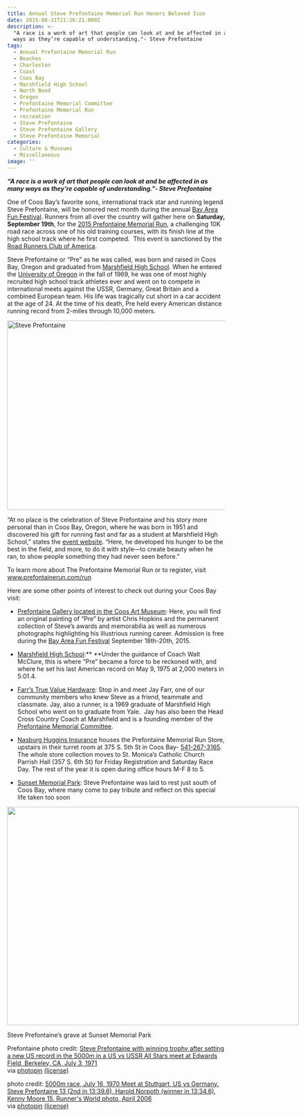 ```yaml
---
title: Annual Steve Prefontaine Memorial Run Honors Beloved Icon
date: 2015-08-31T21:26:21.000Z
description: >-
  "A race is a work of art that people can look at and be affected in as many
  ways as they’re capable of understanding."- Steve Prefontaine
tags:
  - Annual Prefontaine Memorial Run
  - Beaches
  - Charleston
  - Coast
  - Coos Bay
  - Marshfield High School
  - North Bend
  - Oregon
  - Prefontaine Memorial Committee
  - Prefontaine Memorial Run
  - recreation
  - Steve Prefontaine
  - Steve Prefontaine Gallery
  - Steve Prefontaine Memorial
categories:
  - Culture & Museums
  - Miscellaneous
image: ''
---
```

**_&#8220;A race is a work of art that people can look at and be affected in as many ways as they’re capable of understanding.&#8221;- Steve Prefontaine_**

One of Coos Bay&#8217;s favorite sons, international track star and running legend Steve Prefontaine, will be honored next month during the annual <a href="http://bayareafunfestival.com/" target="_blank">Bay Area Fun Festival</a>. Runners from all over the country will gather here on **Saturday, September 19th**, for the <a href="http://prefontainerun.com/run-info.php" target="_blank" class="broken_link">2015 Prefontaine Memorial Run</a>, a challenging 10K road race across one of his old training courses, with its finish line at the high school track where he first competed.  This event is sanctioned by the <a href="http://www.rrca.org/" target="_blank">Road Runners Club of America</a>.

Steve Prefontaine or &#8220;Pre&#8221; as he was called, was born and raised in Coos Bay, Oregon and graduated from <a href="http://marshfield.cbd9.net/" target="_blank">Marshfield High School</a>. When he entered the <a href="http://www.goducks.com/ViewArticle.dbml?ATCLID=30594" target="_blank">University of Oregon</a> in the fall of 1969, he was one of most highly recruited high school track athletes ever and went on to compete in international meets against the USSR, Germany, Great Britain and a combined European team. His life was tragically cut short in a car accident at the age of 24. At the time of his death, Pre held every American distance running record from 2-miles through 10,000 meters.
  
<img class="aligncenter size-large wp-image-67419" src="/wp-content/uploads/2015/08/3912601166_a79492b770_b-674x438.jpg" alt="Steve Prefontaine" width="674" height="438" srcset="/wp-content/uploads/2015/08/3912601166_a79492b770_b-674x438.jpg 674w, /wp-content/uploads/2015/08/3912601166_a79492b770_b-200x130.jpg 200w, /wp-content/uploads/2015/08/3912601166_a79492b770_b.jpg 1024w" sizes="(max-width: 674px) 100vw, 674px" />

&#8220;At no place is the celebration of Steve Prefontaine and his story more personal than in Coos Bay, Oregon, where he was born in 1951 and discovered his gift for running fast and far as a student at Marshfield High School,&#8221; states the <a href="http://prefontainerun.com/run-info.php" target="_blank" class="broken_link">event website</a>. &#8220;Here, he developed his hunger to be the best in the field, and more, to do it with style—to create beauty when he ran, to show people something they had never seen before.&#8221;

To learn more about The Prefontaine Memorial Run or to register, visit <a href="http://www.prefontainerun.com/run-info.php" target="_blank" class="broken_link">www.prefontainerun.com/run</a>

Here are some other points of interest to check out during your Coos Bay visit:

  * <a href="http://www.coosart.org/" target="_blank">Prefontaine Gallery located in the Coos Art Museum</a>: Here, you will find an original painting of &#8220;Pre&#8221; by artist Chris Hopkins and the permanent collection of Steve’s awards and memorabilia as well as numerous photographs highlighting his illustrious running career. Admission is free during the <a href="http://bayareafunfestival.com/" target="_blank">Bay Area Fun Festival</a> September 18th-20th, 2015.

  * <a href="http://marshfield.cbd9.net/" target="_blank">Marshfield High School</a>:** **Under the guidance of Coach Walt McClure, this is where &#8220;Pre&#8221; became a force to be reckoned with, and where he set his last American record on May 9, 1975 at 2,000 meters in 5:01.4.

  * <a href="http://www.hardwareking.com/" target="_blank">Farr’s True Value Hardware</a>: Stop in and meet Jay Farr, one of our community members who knew Steve as a friend, teammate and classmate. Jay, also a runner, is a 1969 graduate of Marshfield High School who went on to graduate from Yale.  Jay has also been the Head Cross Country Coach at Marshfield and is a founding member of the <a href="http://www.prefontainerun.com/running-gear/" target="_blank" class="broken_link">Prefontaine Memorial Committee</a>.

  * <a href="https://www.facebook.com/pages/Nasburg-Huggins-Insurance/327265414022014" target="_blank">Nasburg Huggins Insurance</a> houses the Prefontaine Memorial Run Store, upstairs in their turret room at 375 S. 5th St in Coos Bay- [541-267-3165](tel:541-267-3165). The whole store collection moves to St. Monica&#8217;s Catholic Church Parrish Hall (357 S. 6th St) for <span class="aBn" tabindex="0" data-term="goog_2010630196"><span class="aQJ">Friday</span></span> Registration and <span class="aBn" tabindex="0" data-term="goog_2010630197"><span class="aQJ">Saturday</span></span> Race Day. The rest of the year it is open during office hours M-F 8 to 5.

  * <a href="http://www.imortuary.com/cemeteries/oregon/coos-bay/sunset-memorial-park-cemetery/" target="_blank">Sunset Memorial Park</a>: Steve Prefontaine was laid to rest just south of Coos Bay, where many come to pay tribute and reflect on this special life taken too soon

<div id="attachment_34735" style="width: 684px" class="wp-caption aligncenter">
  <a href="/wp-content/uploads/2011/09/pregrave.jpg"><img class="size-large wp-image-34735" title="pregrave" src="/wp-content/uploads/2011/09/pregrave-674x505.jpg" alt="" width="674" height="505" srcset="/wp-content/uploads/2011/09/pregrave-674x505.jpg 674w, /wp-content/uploads/2011/09/pregrave-177x133.jpg 177w" sizes="(max-width: 674px) 100vw, 674px" /></a>
  
  <p class="wp-caption-text">
    Steve Prefontaine&#8217;s grave at Sunset Memorial Park
  </p>
</div>

Prefontaine photo credit: [Steve Prefontaine with winning trophy after setting a new US record in the 5000m in a US vs USSR All Stars meet at Edwards Field, Berkeley, CA, July 3, 1971](http://www.flickr.com/photos/40658682@N05/3751730337)  
via [photopin](http://photopin.com) [(license)](https://creativecommons.org/licenses/by-nc-sa/2.0/)

photo credit: [5000m race, July 16, 1970 Meet at Stuttgart, US vs Germany. Steve Prefontaine 13 (2nd in 13:39.6), Harold Norpoth (winner in 13:34.6), Kenny Moore 15\. Runner's World photo, April 2006](http://www.flickr.com/photos/40658682@N05/3912601166)  
via [photopin](http://photopin.com) [(license)](https://creativecommons.org/licenses/by-nc-sa/2.0/)

